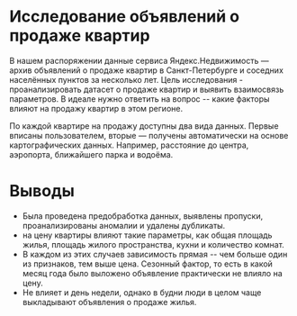 # Исследование объявлений о продаже квартир 

В нашем распоряжении данные сервиса Яндекс.Недвижимость — архив объявлений о продаже квартир в Санкт-Петербурге и соседних населённых пунктов за несколько лет. Цель исследования - проанализировать датасет о продаже квартир и выявить взаимосвязь параметров. В идеале нужно ответить на вопрос -- какие факторы влияют на продажу квартир в этом регионе.

По каждой квартире на продажу доступны два вида данных. Первые вписаны пользователем, вторые — получены автоматически на основе картографических данных. Например, расстояние до центра, аэропорта, ближайшего парка и водоёма. 

# Выводы
- Была проведена предобработка данных, выявлены пропуски, проанализированы аномалии и удалены дубликаты. 
- на цену квартиры влияют такие параметры, как общая площадь жилья, площадь жилого пространства, кухни и количество комнат. 
- В каждом из этих случаев зависимость прямая -- чем больше один из признаков, тем выше цена. Сезонный фактор, то есть в какой месяц года было выложено объявление практически не влияло на цену. 
- Не влияет и день недели, однако в будни люди в целом чаще выкладывают объявления о продаже жилья.


